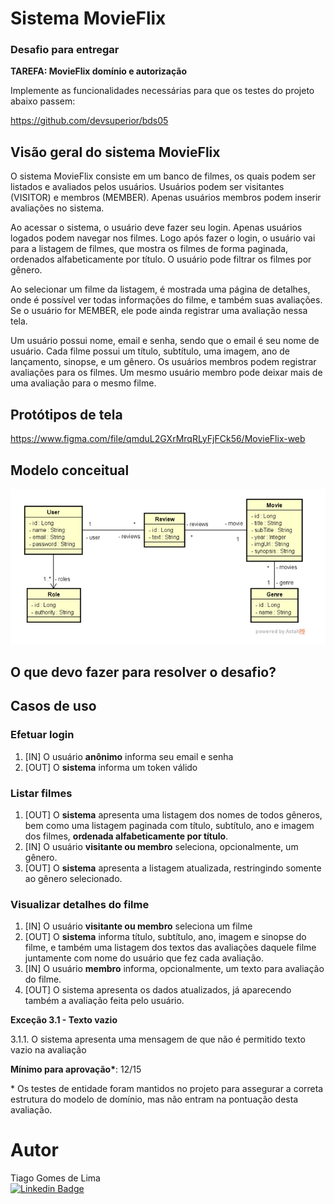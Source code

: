 # Sistema MovieFlix

### Desafio para entregar

**TAREFA: MovieFlix domínio e autorização**

Implemente as funcionalidades necessárias para que os testes do projeto abaixo passem:

https://github.com/devsuperior/bds05

## Visão geral do sistema MovieFlix

O sistema MovieFlix consiste em um banco de filmes, os quais podem ser listados e avaliados pelos usuários. Usuários podem ser visitantes (VISITOR) e membros (MEMBER). Apenas usuários membros podem inserir avaliações no sistema.

Ao acessar o sistema, o usuário deve fazer seu login. Apenas usuários logados podem navegar nos filmes. Logo após fazer o login, o usuário vai para a listagem de filmes, que mostra os filmes de forma paginada, ordenados alfabeticamente por título. O usuário pode filtrar os filmes por gênero.

Ao selecionar um filme da listagem, é mostrada uma página de detalhes, onde é possível ver todas informações do filme, e também suas avaliações. Se o usuário for MEMBER, ele pode ainda registrar uma avaliação nessa tela.

Um usuário possui nome, email e senha, sendo que o email é seu nome de usuário. Cada filme possui um título, subtítulo, uma imagem, ano de lançamento, sinopse, e um gênero. Os usuários membros podem registrar avaliações para os filmes. Um mesmo usuário membro pode deixar mais de uma avaliação para o mesmo filme.

## Protótipos de tela

https://www.figma.com/file/qmduL2GXrMrqRLyFjFCk56/MovieFlix-web

## Modelo conceitual

![](https://github.com/tiagogomes187/assets/blob/main/model-conceitual-movieflix.png)

## O que devo fazer para resolver o desafio?

## Casos de uso

### Efetuar login

1. [IN] O usuário **anônimo** informa seu email e senha
2. [OUT] O **sistema** informa um token válido

### Listar filmes

1. [OUT] O **sistema** apresenta uma listagem dos nomes de todos gêneros, bem como uma listagem paginada com título, subtítulo, ano e imagem dos filmes, **ordenada alfabeticamente por título**.
2. [IN] O usuário **visitante ou membro** seleciona, opcionalmente, um gênero.
3. [OUT] O **sistema** apresenta a listagem atualizada, restringindo somente ao gênero selecionado.

### Visualizar detalhes do filme

1. [IN] O usuário **visitante ou membro** seleciona um filme
2. [OUT] O **sistema** informa título, subtítulo, ano, imagem e sinopse do filme, e também uma listagem dos textos das avaliações daquele filme juntamente com nome do usuário que fez cada avaliação.
3. [IN] O usuário **membro** informa, opcionalmente, um texto para avaliação do filme.
4. [OUT] O sistema apresenta os dados atualizados, já aparecendo também a avaliação feita pelo usuário.



**Exceção 3.1 - Texto vazio**

3.1.1. O sistema apresenta uma mensagem de que não é permitido texto vazio na avaliação 



**Mínimo para aprovação\***: 12/15

\* Os testes de entidade foram mantidos no projeto para assegurar a correta estrutura do modelo de domínio, mas não entram na pontuação desta avaliação.

# Autor

Tiago Gomes de Lima<br>
[![Linkedin Badge](https://img.shields.io/badge/Tiago_Gomes-blue?style=flat-square&logo=Linkedin&logoColor=white&link=https://www.linkedin.com/in/tiago-gomes187/)](https://www.linkedin.com/in/tiago-gomes187/) 

